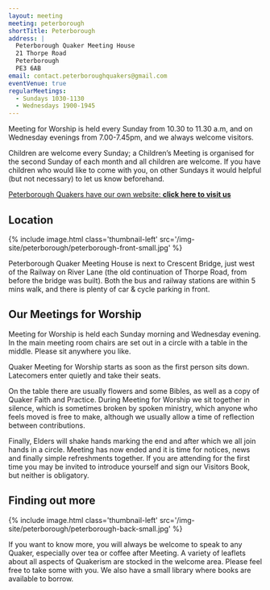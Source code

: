 ```yaml
---
layout: meeting
meeting: peterborough
shortTitle: Peterborough
address: |
  Peterborough Quaker Meeting House
  21 Thorpe Road
  Peterborough
  PE3 6AB
email: contact.peterboroughquakers@gmail.com
eventVenue: true
regularMeetings:
  - Sundays 1030-1130
  - Wednesdays 1900-1945
---
```

Meeting for Worship is held every Sunday from 10.30 to 11.30 a.m, and on Wednesday evenings from 7.00-7.45pm, and we always welcome visitors.

Children are welcome every Sunday; a Children’s Meeting is organised for the second Sunday of each month and all children are welcome. If you have children who would like to come with you, on other Sundays it would helpful (but not necessary) to let us know beforehand.

<div class="xs-expand">
  <div class="pad-y-sm">
    <a class="block pad-lg bg-success" href="https://www.peterboroughquakers.org.uk/">
      <i class="glyphicon glyphicon-chevron-right pull-right pad-y-sm"></i>
      Peterborough Quakers have our own website:
      <strong>
        click here to visit us
      </strong>
    </a>
  </div>
</div>

## Location

{% include image.html class='thumbnail-left' src='/img-site/peterborough/peterborough-front-small.jpg' %}

Peterborough Quaker Meeting House is next to Crescent Bridge, just west of the Railway on River Lane (the old continuation of Thorpe Road, from before the bridge was built). Both the bus and railway stations are within 5 mins walk, and there is plenty of car & cycle parking in front.

## Our Meetings for Worship

Meeting for Worship is held each Sunday morning and Wednesday evening.  In the main meeting room chairs are set out in a circle with a table in the middle. Please sit anywhere you like.

Quaker Meeting for Worship starts as soon as the first person sits down. Latecomers enter quietly and take their seats.

On the table there are usually flowers and some Bibles, as well as a copy of Quaker Faith and Practice.
During Meeting for Worship we sit together in silence, which is sometimes broken by spoken ministry, which anyone who feels moved is free to make, although we usually allow a time of reflection between contributions.

Finally, Elders will shake hands marking the end and after which we all join hands in a circle. Meeting has now ended and it is time for notices, news and finally simple refreshments together. If you are attending for the first time you may be invited to introduce yourself and sign our Visitors Book, but neither is obligatory.

## Finding out more

{% include image.html class='thumbnail-left' src='/img-site/peterborough/peterborough-back-small.jpg' %}

If you want to know more, you will always be welcome to speak to any Quaker, especially over tea or coffee after Meeting.
A variety of leaflets about all aspects of Quakerism are stocked in the welcome area. Please feel free to take some with you. We also have a small library where books are available to borrow.
